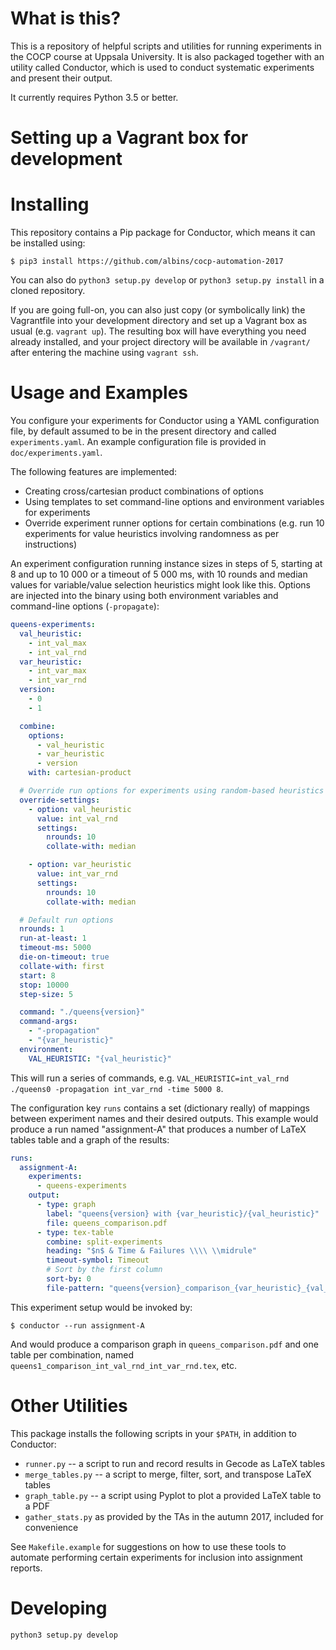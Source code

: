 # What is this?

This is a repository of helpful scripts and utilities for running
experiments in the COCP course at Uppsala University. It is also
packaged together with an utility called Conductor, which is used to
conduct systematic experiments and present their output.

It currently requires Python 3.5 or better.

# Setting up a Vagrant box for development


# Installing

This repository contains a Pip package for Conductor, which means it can
be installed using:

```
$ pip3 install https://github.com/albins/cocp-automation-2017
```

You can also do `python3 setup.py develop` or `python3 setup.py install`
in a cloned repository.

If you are going full-on, you can also just copy (or symbolically link)
the Vagrantfile into your development directory and set up a Vagrant box
as usual (e.g. `vagrant up`). The resulting box will have everything you
need already installed, and your project directory will be available in
`/vagrant/` after entering the machine using `vagrant ssh`.

# Usage and Examples

You configure your experiments for Conductor using a YAML configuration
file, by default assumed to be in the present directory and called
`experiments.yaml`. An example configuration file is provided in
`doc/experiments.yaml`.

The following features are implemented:
- Creating cross/cartesian product combinations of options
- Using templates to set command-line options and environment variables
  for experiments
- Override experiment runner options for certain combinations (e.g. run
  10 experiments for value heuristics involving randomness as per
  instructions)

An experiment configuration running instance sizes in steps of 5, starting at 8 and up to 10 000 or a timeout of 5 000 ms, with 10 rounds and median values for variable/value selection heuristics might look like this. Options are injected into the binary using both environment variables and command-line options (`-propagate`):

``` yaml
queens-experiments:
  val_heuristic:
    - int_val_max
    - int_val_rnd
  var_heuristic:
    - int_var_max
    - int_var_rnd
  version:
    - 0
    - 1

  combine:
    options:
      - val_heuristic
      - var_heuristic
      - version
    with: cartesian-product

  # Override run options for experiments using random-based heuristics
  override-settings:
    - option: val_heuristic
      value: int_val_rnd
      settings:
        nrounds: 10
        collate-with: median

    - option: var_heuristic
      value: int_var_rnd
      settings:
        nrounds: 10
        collate-with: median

  # Default run options
  nrounds: 1
  run-at-least: 1
  timeout-ms: 5000
  die-on-timeout: true
  collate-with: first
  start: 8
  stop: 10000
  step-size: 5

  command: "./queens{version}"
  command-args:
    - "-propagation"
    - "{var_heuristic}"
  environment:
    VAL_HEURISTIC: "{val_heuristic}"
```

This will run a series of commands, e.g. 
`VAL_HEURISTIC=int_val_rnd ./queens0 -propagation int_var_rnd -time 5000 8`.

The configuration key `runs` contains a set (dictionary really) of
mappings between experiment names and their desired outputs. This
example would produce a run named "assignment-A" that produces a number
of LaTeX tables table and a graph of the results:

``` yaml
runs:
  assignment-A:
    experiments:
      - queens-experiments
    output:
      - type: graph
        label: "queens{version} with {var_heuristic}/{val_heuristic}"
        file: queens_comparison.pdf
      - type: tex-table
        combine: split-experiments
        heading: "$n$ & Time & Failures \\\\ \\midrule"
        timeout-symbol: Timeout
        # Sort by the first column
        sort-by: 0
        file-pattern: "queens{version}_comparison_{var_heuristic}_{val_heuristic}.tex"
```

This experiment setup would be invoked by:

```
$ conductor --run assignment-A
```

And would produce a comparison graph in `queens_comparison.pdf` and one
table per combination, named `queens1_comparison_int_val_rnd_int_var_rnd.tex`, etc.

# Other Utilities
This package installs the following scripts in your `$PATH`, in addition
to Conductor:

- `runner.py` -- a script to run and record results in Gecode as LaTeX
  tables
- `merge_tables.py` -- a script to merge, filter, sort, and transpose
  LaTeX tables
- `graph_table.py` -- a script using Pyplot to plot a provided LaTeX
  table to a PDF
- `gather_stats.py` as provided by the TAs in the autumn 2017, included
  for convenience

See `Makefile.example` for suggestions on how to use these tools to
automate performing certain experiments for inclusion into assignment
reports.

# Developing

`python3 setup.py develop`


